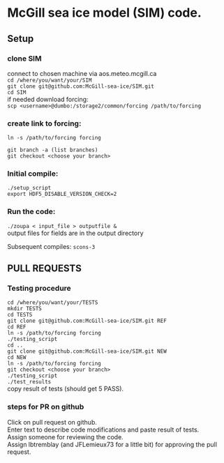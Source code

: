 

# McGill sea ice model (SIM) code.

## Setup
### clone SIM
connect to chosen machine via aos.meteo.mcgill.ca<br/>
```cd /where/you/want/your/SIM```<br/>
```git clone git@github.com:McGill-sea-ice/SIM.git```<br/>
```cd SIM```<br/>
if needed download forcing:<br/>
```scp <username>@dumbo:/storage2/common/forcing /path/to/forcing``` <br/>
### create link to forcing: 
```ln -s /path/to/forcing forcing``` 

```git branch -a (list branches)```<br/>
```git checkout <choose your branch>```<br/>

### Initial compile:
```./setup_script```<br/>
```export HDF5_DISABLE_VERSION_CHECK=2```<br/>
### Run the code:
```./zoupa < input_file > outputfile &```<br/>
output files for fields are in the output directory<br/>

Subsequent compiles: 
`scons-3`

## PULL REQUESTS
### Testing procedure
```cd /where/you/want/your/TESTS```<br/>
`mkdir TESTS`<br/>
`cd TESTS`<br/>
`git clone git@github.com:McGill-sea-ice/SIM.git REF` <br/>
`cd REF`<br/>
`ln -s /path/to/forcing forcing`<br/>
`./testing_script`<br/>
`cd ..`<br/>
`git clone git@github.com:McGill-sea-ice/SIM.git NEW` <br/>
`cd NEW`<br/>
`ln -s /path/to/forcing forcing`<br/>
`git checkout <choose your branch>`<br/>
`./testing_script`<br/>
`./test_results`<br/>
copy result of tests (should get 5 PASS).<br/>

### steps for PR on github
Click on pull request on github.<br/>
Enter text to describe code modifications and paste result of tests.<br/>
Assign someone for reviewing the code.<br/>
Assign lbtremblay (and JFLemieux73 for a little bit) for approving the pull request.<br/>
